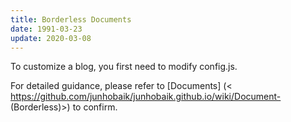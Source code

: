 ```yaml
---
title: Borderless Documents
date: 1991-03-23
update: 2020-03-08
---
```


To customize a blog, you first need to modify config.js.

For detailed guidance, please refer to [Documents] (< https://github.com/junhobaik/junhobaik.github.io/wiki/Document- (Borderless)>) to confirm.

